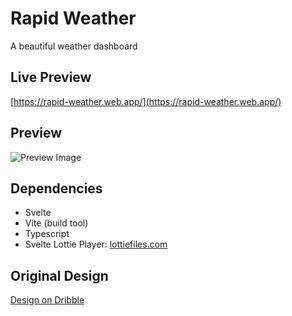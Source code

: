 # Rapid Weather

A beautiful weather dashboard

## Live Preview

[https://rapid-weather.web.app/](https://rapid-weather.web.app/)

## Preview

![Preview Image](https://res.cloudinary.com/naptest/image/upload/v1637570597/weather_zdzu5v.png)

## Dependencies

- Svelte
- Vite (build tool)
- Typescript
- Svelte Lottie Player: [lottiefiles.com](https://lottiefiles.com/)

## Original Design

[Design on Dribble](https://dribbble.com/shots/10460680-Weather-App)
